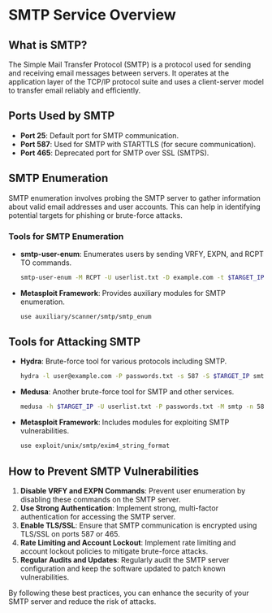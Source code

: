 # SMTP Service Overview

## What is SMTP?
The Simple Mail Transfer Protocol (SMTP) is a protocol used for sending and receiving email messages between servers. It operates at the application layer of the TCP/IP protocol suite and uses a client-server model to transfer email reliably and efficiently.

## Ports Used by SMTP
- **Port 25**: Default port for SMTP communication.
- **Port 587**: Used for SMTP with STARTTLS (for secure communication).
- **Port 465**: Deprecated port for SMTP over SSL (SMTPS).

## SMTP Enumeration
SMTP enumeration involves probing the SMTP server to gather information about valid email addresses and user accounts. This can help in identifying potential targets for phishing or brute-force attacks.

### Tools for SMTP Enumeration
- **smtp-user-enum**: Enumerates users by sending VRFY, EXPN, and RCPT TO commands.
  ```sh
  smtp-user-enum -M RCPT -U userlist.txt -D example.com -t $TARGET_IP
  ```
- **Metasploit Framework**: Provides auxiliary modules for SMTP enumeration.
  ```sh
  use auxiliary/scanner/smtp/smtp_enum
  ```

## Tools for Attacking SMTP
- **Hydra**: Brute-force tool for various protocols including SMTP.
  ```sh
  hydra -l user@example.com -P passwords.txt -s 587 -S $TARGET_IP smtp
  ```
- **Medusa**: Another brute-force tool for SMTP and other services.
  ```sh
  medusa -h $TARGET_IP -U userlist.txt -P passwords.txt -M smtp -n 587 -T 5
  ```
- **Metasploit Framework**: Includes modules for exploiting SMTP vulnerabilities.
  ```sh
  use exploit/unix/smtp/exim4_string_format
  ```

## How to Prevent SMTP Vulnerabilities
1. **Disable VRFY and EXPN Commands**: Prevent user enumeration by disabling these commands on the SMTP server.
2. **Use Strong Authentication**: Implement strong, multi-factor authentication for accessing the SMTP server.
3. **Enable TLS/SSL**: Ensure that SMTP communication is encrypted using TLS/SSL on ports 587 or 465.
4. **Rate Limiting and Account Lockout**: Implement rate limiting and account lockout policies to mitigate brute-force attacks.
5. **Regular Audits and Updates**: Regularly audit the SMTP server configuration and keep the software updated to patch known vulnerabilities.

By following these best practices, you can enhance the security of your SMTP server and reduce the risk of attacks.
